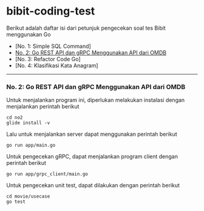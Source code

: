 # bibit-coding-test
 
Berikut adalah daftar isi dari petunjuk pengecekan soal tes Bibit menggunakan Go

- [No. 1: Simple SQL Command]
- [No. 2: Go REST API dan gRPC Menggunakan API dari OMDB](#go-omdb)
- [No. 3: Refactor Code Go]
- [No. 4: Klasifikasi Kata Anagram]

***

### <a name="prep"></a>No. 2: Go REST API dan gRPC Menggunakan API dari OMDB

Untuk menjalankan program ini, diperlukan melakukan instalasi dengan menjalankan perintah berikut

    cd no2
    glide install -v

Lalu untuk menjalankan server dapat menggunakan perintah berikut

    go run app/main.go

Untuk pengecekan gRPC, dapat menjalankan program client dengan perintah berikut

    go run app/grpc_client/main.go

Untuk pengecekan unit test, dapat dilakukan dengan perintah berikut

    cd movie/usecase
    go test